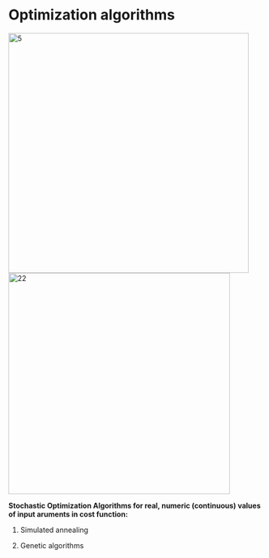 # Optimization algorithms

<img width="474" alt="5" src="https://github.com/user-attachments/assets/772ada5b-da96-40ab-a1c4-ac41130e3f7a" />


<img width="437" alt="22" src="https://github.com/user-attachments/assets/f549e1c3-5f72-4e5a-b040-f9b5e1513427" />


**Stochastic Optimization Algorithms for real, numeric (continuous) values of input aruments in cost function:**

1. Simulated annealing

2. Genetic algorithms

